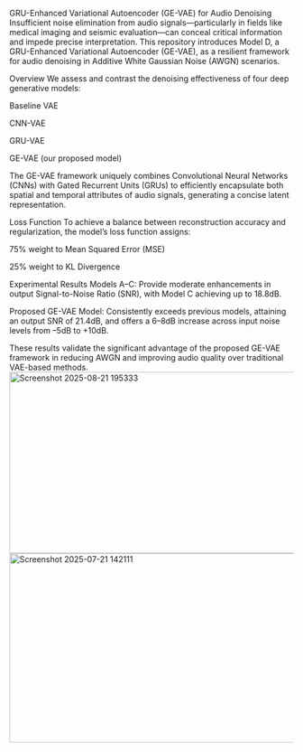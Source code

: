 GRU-Enhanced Variational Autoencoder (GE-VAE) for Audio Denoising
Insufficient noise elimination from audio signals—particularly in fields like medical imaging and seismic evaluation—can conceal critical information and impede precise interpretation. This repository introduces Model D, a GRU-Enhanced Variational Autoencoder (GE-VAE), as a resilient framework for audio denoising in Additive White Gaussian Noise (AWGN) scenarios.

Overview
We assess and contrast the denoising effectiveness of four deep generative models:

Baseline VAE

CNN-VAE

GRU-VAE

GE-VAE (our proposed model)

The GE-VAE framework uniquely combines Convolutional Neural Networks (CNNs) with Gated Recurrent Units (GRUs) to efficiently encapsulate both spatial and temporal attributes of audio signals, generating a concise latent representation.

Loss Function
To achieve a balance between reconstruction accuracy and regularization, the model’s loss function assigns:

75% weight to Mean Squared Error (MSE)

25% weight to KL Divergence

Experimental Results
Models A–C: Provide moderate enhancements in output Signal-to-Noise Ratio (SNR), with Model C achieving up to 18.8dB.

Proposed GE-VAE Model: Consistently exceeds previous models, attaining an output SNR of 21.4dB, and offers a 6–8dB increase across input noise levels from –5dB to +10dB.

These results validate the significant advantage of the proposed GE-VAE framework in reducing AWGN and improving audio quality over traditional VAE-based methods.<img width="585" height="321" alt="Screenshot 2025-08-21 195333" src="https://github.com/user-attachments/assets/4dae7f60-8e5a-494a-84b4-9f233aa458b0" />
<img width="548" height="335" alt="Screenshot 2025-07-21 142111" src="https://github.com/user-attachments/assets/d7f9121c-29eb-4e9c-a225-1358c1362dd1" />
